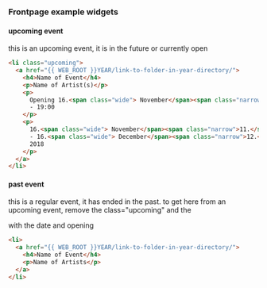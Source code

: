 ### Frontpage example widgets

#### upcoming event
this is an upcoming event, it is in the future or currently open
```html
<li class="upcoming">
  <a href="{{ WEB_ROOT }}YEAR/link-to-folder-in-year-directory/">
    <h4>Name of Event</h4>
    <p>Name of Artist(s)</p>
    <p>
      Opening 16.<span class="wide"> November</span><span class="narrow">11.</span>
      - 19:00
    </p>
    <p>
      16.<span class="wide"> November</span><span class="narrow">11.</span>
      - 16.<span class="wide"> December</span><span class="narrow">12.</span>
      2018
    </p>
  </a>
</li>
```

#### past event
this is a regular event, it has ended in the past.
to get here from an upcoming event,
remove the class="upcoming" and the <p> with the date and opening
```html
<li>
  <a href="{{ WEB_ROOT }}YEAR/link-to-folder-in-year-directory/">
    <h4>Name of Event</h4>
    <p>Name of Artists</p>
  </a>
</li>
````